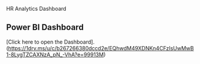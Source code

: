 HR Analytics Dashboard

## Power BI Dashboard
[Click here to open the Dashboard].(https://1drv.ms/u/c/b267266380dccd2e/EQhwdM49XDNKn4CFzIsUwMwB1-8LygTZCAXNzA_pN_-VhA?e=99913M)
